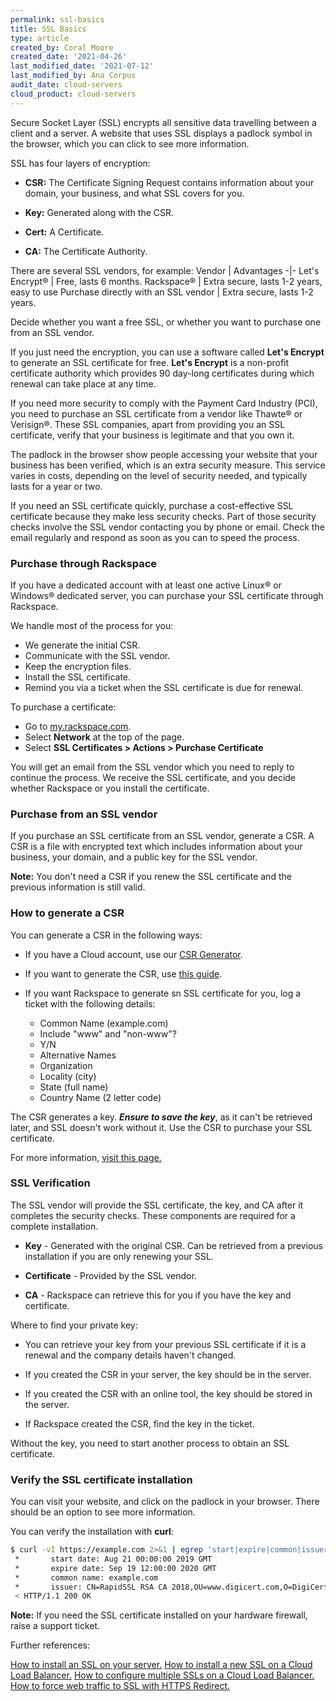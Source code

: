 ```yaml
---
permalink: ssl-basics
title: SSL Basics
type: article
created_by: Coral Moore
created_date: '2021-04-26'
last_modified_date: '2021-07-12'
last_modified_by: Ana Corpus
audit_date: cloud-servers
cloud_product: cloud-servers
---
```


Secure Socket Layer (SSL) encrypts all sensitive data travelling between a client and a server. A website that uses SSL displays a padlock symbol in the browser, which you can click to see more information.

SSL has four layers of encryption:

  * **CSR:** The Certificate Signing Request contains information about your domain, your business, and what SSL covers for you. 
  
  * **Key:** Generated along with the CSR.
  
  * **Cert:** A Certificate.
  
  * **CA:** The Certificate Authority.

There are several SSL vendors, for example: 
Vendor | Advantages
-|-
Let's Encrypt&reg; | Free, lasts 6 months.
Rackspace&reg; | Extra secure, lasts 1-2 years, easy to use
Purchase directly with an SSL vendor | Extra secure, lasts 1-2 years.

Decide whether you want a free SSL, or whether you want to purchase one from an SSL vendor.

If you just need the encryption, you can use a software called **Let's Encrypt** to generate an SSL certificate for free. **Let's Encrypt** is a non-profit certificate authority which provides 90 day-long certificates during which renewal can take place at any time.

If you need more security to comply with the Payment Card Industry (PCI), you need to purchase an SSL certificate from a vendor like Thawte&reg; or Verisign&reg;. These SSL companies, apart from providing you an SSL certificate, verify that your business is legitimate and that you own it.

The padlock in the browser show people accessing your website that your business has been verified, which is an extra security measure. This service varies in costs, depending on the level of security needed, and typically lasts for a year or two.

If you need an SSL certificate quickly, purchase a cost-effective SSL certificate because they make less security checks. Part of those security checks involve the SSL vendor contacting you by phone or email. Check the email regularly and respond as soon as you can to speed the process.

### Purchase through Rackspace

If you have a dedicated account with at least one active Linux® or Windows® dedicated server, you can purchase your SSL certificate through Rackspace.

We handle most of the process for you: 
  - We generate the initial CSR. 
  - Communicate with the SSL vendor. 
  - Keep the encryption files. 
  - Install the SSL certificate. 
  - Remind you via a ticket when the SSL certificate is due for renewal.

To purchase a certificate:

  - Go to [my.rackspace.com](http://my.rackspace.com).
  - Select **Network** at the top of the page.
  - Select **SSL Certificates > Actions > Purchase Certificate**

You will get an email from the SSL vendor which you need to reply to continue the process. We receive the SSL certificate, and you decide whether Rackspace or you install the certificate.

### Purchase from an SSL vendor

If you purchase an SSL certificate from an SSL vendor, generate a CSR. A CSR is a file with encrypted text which includes information about your business, your domain, and a public key for the SSL vendor.

**Note:** You don't need a CSR if you renew the SSL certificate and the previous information is still valid.
### How to generate a CSR

You can generate a CSR in the following ways:

  - If you have a Cloud account, use our [CSR Generator](https://csrgenerator.rackspace.com).

  - If you want to generate the CSR, use [this guide](https://docs.rackspace.com/support/how-to/generate-a-csr).
  - If you want Rackspace to generate sn SSL certificate for you, log a ticket with the following details: 

     - Common Name (example.com)       
     - Include "www" and "non-www"?
     - Y/N
     - Alternative Names               
     - Organization                       
     - Locality (city)              
     - State (full name)              
     - Country Name (2 letter code)      

The CSR generates a key. ***Ensure to save the key***, as it can't be retrieved later, and SSL doesn't work without it. Use the CSR to purchase your SSL certificate.

For more information, [visit this page.](https://docs.rackspace.com/support/how-to/purchase-or-renew-an-ssl-certificate)

### SSL Verification

The SSL vendor will provide the SSL certificate, the key, and CA after it completes the security checks. These components are required for a complete installation.

   - **Key** - Generated with the original CSR. Can be retrieved from a previous installation if you are only renewing your SSL.

   - **Certificate** - Provided by the SSL vendor.

   - **CA** - Rackspace can retrieve this for you if you have the key and certificate.

Where to find your private key:

  - You can retrieve your key from your previous SSL certificate if it is a renewal and the company details haven't changed.

  - If you created the CSR in your server, the key should be in the server.

  - If you created the CSR with an online tool, the key should be stored in the server.
 
  - If Rackspace created the CSR, find the key in the ticket.

Without the key, you need to start another process to obtain an SSL certificate. 

### Verify the SSL certificate installation

You can visit your website, and click on the padlock in your browser. There should be an option to see more information.

You can verify the installation with **curl**: 

```sh
$ curl -vI https://example.com 2>&1 | egrep 'start|expire|common|issuer|OK'
 *       start date: Aug 21 00:00:00 2019 GMT
 *       expire date: Sep 19 12:00:00 2020 GMT
 *       common name: example.com
 *       issuer: CN=RapidSSL RSA CA 2018,OU=www.digicert.com,O=DigiCert Inc,C=US
 < HTTP/1.1 200 OK
 ```

**Note:** If you need the SSL certificate installed on your hardware firewall, raise a support ticket.

Further references: 

[How to install an SSL on your server.](https://docs.rackspace.com/support/how-to/install-an-ssl-certificate)
[How to install a new SSL on a Cloud Load Balancer.](https://support.rackspace.com/how-to/configure-SSL-certificates-on-cloud-load-balancers)
[How to configure multiple SSLs on a Cloud Load Balancer.](https://support.rackspace.com/how-to/configure-multiple-SSL-certificates-on-cloud-load-balancers)
[How to force web traffic to SSL with HTTPS Redirect.](https://docs.rackspace.com/support/how-to/configure-a-load-balancer#additional-configuration-options)